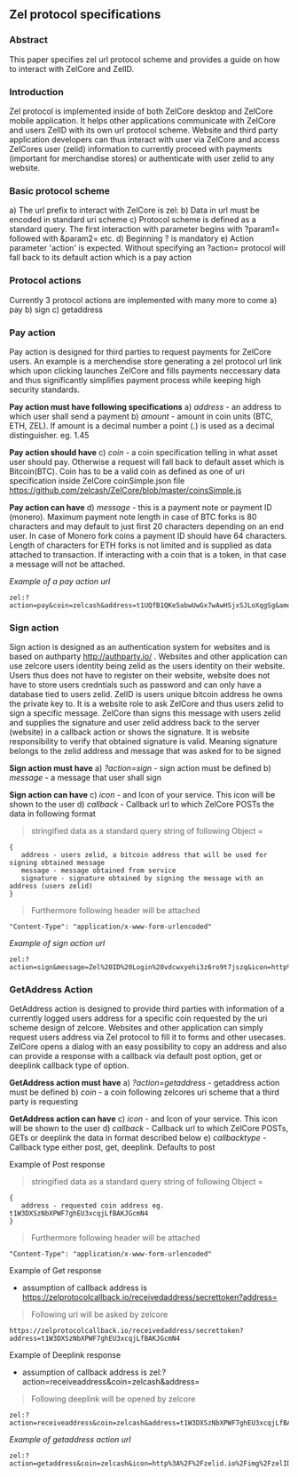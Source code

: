 ## Zel protocol specifications

### Abstract
This paper specifies zel url protocol scheme and provides a guide on how to interact with ZelCore and ZelID.

### Introduction
Zel protocol is implemented inside of both ZelCore desktop and ZelCore mobile application. It helps other applications communicate with ZelCore and users ZelID with its own url protocol scheme. Website and third party application developers can thus interact with user via ZelCore and access ZelCores user (zelid) information to currently proceed with payments (important for merchandise stores) or authenticate with user zelid to any website.

### Basic protocol scheme
a) The url prefix to interact with ZelCore is zel:
b) Data in url must be encoded in standard uri scheme
c) Protocol scheme is defined as a standard query. The first interaction with parameter begins with ?param1= followed with &param2= etc.
d) Beginning ? is mandatory
e) Action parameter 'action' is expected. Without specifying an ?action= protocol will fall back to its default action which is a pay action

### Protocol actions
Currently 3 protocol actions are implemented with many more to come
a) pay
b) sign
c) getaddress

### Pay action
Pay action is designed for third parties to request payments for ZelCore users. An example is a merchendise store generating a zel protocol url link which upon clicking launches ZelCore and fills payments neccessary data and thus significantly simplifies payment process while keeping high security standards.

**Pay action must have following specifications**
a) *address* - an address to which user shall send a payment
b) *amount* - amount in coin units (BTC, ETH, ZEL). If amount is a decimal number a point (.) is used as a decimal distinguisher. eg. 1.45 

**Pay action should have**
c) *coin* - a coin specification telling in what asset user should pay. Otherwise a request will fall back to default asset which is Bitcoin(BTC). Coin has to be a valid
coin as defined as one of uri specification inside ZelCore coinSimple.json file https://github.com/zelcash/ZelCore/blob/master/coinsSimple.js

**Pay action can have**
d) *message* - this is a payment note or payment ID (monero). Maximum payment note length in case of BTC forks is 80 characters and may default to just first 20 characters
depending on an end user. In case of Monero fork coins a payment ID should have 64 characters. Length of characters for ETH forks is not limited and is supplied as data attached 
to transaction. If interacting with a coin that is a token, in that case a message will not be attached.

*Example of a pay action url*
```
zel:?action=pay&coin=zelcash&address=t1UQfB1QKe5abwUwGx7wAwHSjxSJLoXqgSg&amount=3&message=Payment%20for%20dinner
```

### Sign action
Sign action is designed as an authentication system for websites and is based on authparty http://authparty.io/ . Websites and other application can use zelcore users identity being zelid as the users identity on their website. Users thus does not have to register on their website, website does not have to store users credntials such as password and can only have a database tied to users zelid. ZelID is users unique bitcoin address he owns the private key to. It is a website role to ask ZelCore and thus users zelid to sign a specific message. ZelCore than signs this message with users zelid and supplies the signature and user zelid address back to the server (website) in a callback action 
or shows the signature. It is website responsibility to verify that obtained signature is valid. Meaning signature belongs to the zelid address and message that was asked for to be signed

**Sign action must have**
a) *?action=sign* - sign action must be defined
b) *message* - a message that user shall sign

**Sign action can have**
c) *icon* - and Icon of your service. This icon will be shown to the user
d) *callback* - Callback url to which ZelCore POSTs the data in following format

> stringified data as a standard query string of following Object =
```
{
   address - users zelid, a bitcoin address that will be used for signing obtained message
   message - message obtained from service
   signature - signature obtained by signing the message with an address (users zelid)
}
```
> Furthermore following header will be attached
```
"Content-Type": "application/x-www-form-urlencoded"
```

*Example of sign action url*
```
zel:?action=sign&message=Zel%20ID%20Login%20vdcwxyehi3z6ro9t7jszq&icon=http%3A%2F%2Fzelid.io%2Fimg%2FzelID.svg&callback=http%3A%2F%2Fzelid.io%2Fapi%2Flogin
```

### GetAddress Action
GetAddress action is designed to provide third parties with information of a currently logged users address for a specific coin requested by the uri scheme design of zelcore. Websites and other application can simply request users address via Zel protocol to fill it to forms and other usecases. ZelCore opens a dialog with an easy possibility to copy an address and also can provide a response with a callback via default post option, get or deeplink callback type of option.

**GetAddress action must have**
a) *?action=getaddress* - getaddress action must be defined
b) *coin* - a coin following zelcores uri scheme that a third party is requesting

**GetAddress action can have**
c) *icon* - and Icon of your service. This icon will be shown to the user
d) *callback* - Callback url to which ZelCore POSTs, GETs or deeplink the data in format described below
e) *callbacktype* - Callback type either post, get, deeplink. Defaults to post

Example of Post response
> stringified data as a standard query string of following Object =
```
{
   address - requested coin address eg. t1W3DXSzNbXPWF7ghEU3xcqjLfBAKJGcmN4
}
```
> Furthermore following header will be attached
```
"Content-Type": "application/x-www-form-urlencoded"
```

Example of Get response
- assumption of callback address is https://zelprotocolcallback.io/receivedaddress/secrettoken?address=
> Following url will be asked by zelcore
```
https://zelprotocolcallback.io/receivedaddress/secrettoken?address=t1W3DXSzNbXPWF7ghEU3xcqjLfBAKJGcmN4
```

Example of Deeplink response
- assumption of callback address is zel:?action=receiveaddress&coin=zelcash&address=
> Following deeplink will be opened by zelcore
```
zel:?action=receiveaddress&coin=zelcash&address=t1W3DXSzNbXPWF7ghEU3xcqjLfBAKJGcmN4
```

*Example of getaddress action url*
```
zel:?action=getaddress&coin=zelcash&icon=http%3A%2F%2Fzelid.io%2Fimg%2FzelID.svg&callback=http%3A%2F%2Fzelid.io%2Fapi%2Fgetaddress
```